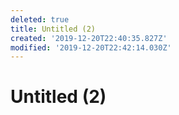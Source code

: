 ```yaml
---
deleted: true
title: Untitled (2)
created: '2019-12-20T22:40:35.827Z'
modified: '2019-12-20T22:42:14.030Z'
---
```


# Untitled (2)
